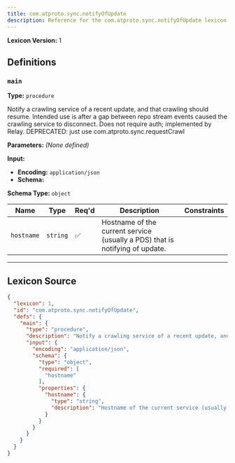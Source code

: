 ```yaml
---
title: com.atproto.sync.notifyOfUpdate
description: Reference for the com.atproto.sync.notifyOfUpdate lexicon
---
```

**Lexicon Version:** 1

## Definitions

<a name="main"></a>
### `main`

**Type:** `procedure`

Notify a crawling service of a recent update, and that crawling should resume. Intended use is after a gap between repo stream events caused the crawling service to disconnect. Does not require auth; implemented by Relay. DEPRECATED: just use com.atproto.sync.requestCrawl

**Parameters:** _(None defined)_

**Input:**

- **Encoding:** `application/json`
- **Schema:**

**Schema Type:** `object`

| Name | Type | Req'd  | Description | Constraints |
|------|------|----------|-------------|-------------|
| `hostname` | `string` | ✅  | Hostname of the current service (usually a PDS) that is notifying of update. |  |

---

## Lexicon Source
```json
{
  "lexicon": 1,
  "id": "com.atproto.sync.notifyOfUpdate",
  "defs": {
    "main": {
      "type": "procedure",
      "description": "Notify a crawling service of a recent update, and that crawling should resume. Intended use is after a gap between repo stream events caused the crawling service to disconnect. Does not require auth; implemented by Relay. DEPRECATED: just use com.atproto.sync.requestCrawl",
      "input": {
        "encoding": "application/json",
        "schema": {
          "type": "object",
          "required": [
            "hostname"
          ],
          "properties": {
            "hostname": {
              "type": "string",
              "description": "Hostname of the current service (usually a PDS) that is notifying of update."
            }
          }
        }
      }
    }
  }
}
```

